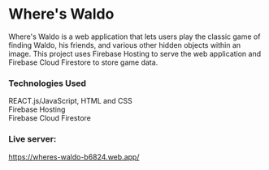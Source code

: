# Where's Waldo
Where's Waldo is a web application that lets users play the classic game of finding Waldo, his friends, and various other hidden objects within an image. This project uses Firebase Hosting to serve the web application and Firebase Cloud Firestore to store game data.

### Technologies Used
REACT.js/JavaScript, HTML and CSS \
Firebase Hosting\
Firebase Cloud Firestore

### Live server:
https://wheres-waldo-b6824.web.app/
